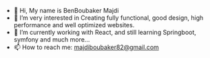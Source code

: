 - 👋 Hi, My name is BenBoubaker Majdi
- 👀 I’m very interested in Creating fully functional, good design, high performance and well optimized websites.
- 🌱 I’m currently working with React, and still learning Springboot, symfony and much more...
- 📫 How to reach me: majdiboubaker82@gmail.com

<!---
BenBoubakerMajdi/BenBoubakerMajdi is a ✨ special ✨ repository because its `README.md` (this file) appears on your GitHub profile.
You can click the Preview link to take a look at your changes.
--->
